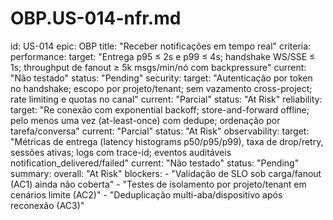 # OBP.US-014-nfr.md
id: US-014
epic: OBP
title: "Receber notificações em tempo real"
criteria:
  performance:
    target: "Entrega p95 ≤ 2s e p99 ≤ 4s; handshake WS/SSE ≤ 1s; throughput de fanout ≥ 5k msgs/min/nó com backpressure"
    current: "Não testado"
    status: "Pending"
  security:
    target: "Autenticação por token no handshake; escopo por projeto/tenant; sem vazamento cross-project; rate limiting e quotas no canal"
    current: "Parcial"
    status: "At Risk"
  reliability:
    target: "Re conexão com exponential backoff; store-and-forward offline; pelo menos uma vez (at-least-once) com dedupe; ordenação por tarefa/conversa"
    current: "Parcial"
    status: "At Risk"
  observability:
    target: "Métricas de entrega (latency histograms p50/p95/p99), taxa de drop/retry, sessões ativas; logs com trace-id; eventos auditáveis notification_delivered/failed"
    current: "Não testado"
    status: "Pending"
summary:
  overall: "At Risk"
  blockers:
    - "Validação de SLO sob carga/fanout (AC1) ainda não coberta"
    - "Testes de isolamento por projeto/tenant em cenários limite (AC2)"
    - "Deduplicação multi-aba/dispositivo após reconexão (AC3)"

